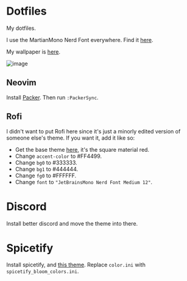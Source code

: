 # Dotfiles

My dotfiles.

I use the MartianMono Nerd Font everywhere. Find it [here](https://www.nerdfonts.com/font-downloads).

My wallpaper is [here](https://github.com/whoisYoges/lwalpapers/blob/PicturesOnly/wallpapers/b-314.jpg).

![image](https://github.com/IAmCheeseman/dotfiles/assets/64710123/5cdc4272-4de3-4bac-92e9-0b3b246a69a3)

## Neovim
Install [Packer](https://github.com/wbthomason/packer.nvim).
Then run `:PackerSync`.

## Rofi
I didn't want to put Rofi here since it's just a minorly edited version of
someone else's theme.
If you want it, add it like so:
- Get the base theme [here](https://github.com/newmanls/rofi-themes-collection),
it's the square material red.
- Change `accent-color` to #FF4499.
- Change `bg0` to #333333.
- Change `bg1` to #444444.
- Change `fg0` to #FFFFFF.
- Change `font` to `"JetBrainsMono Nerd Font Medium 12"`.

# Discord
Install better discord and move the theme into there.

# Spicetify
Install spicetify, and [this theme](https://github.com/nimsandu/spicetify-bloom).
Replace `color.ini` with `spicetify_bloom_colors.ini`.
